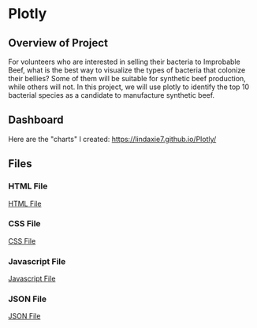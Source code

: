 # Plotly
## Overview of Project
For volunteers who are interested in selling their bacteria to Improbable Beef, what is the best way to visualize the types of bacteria that colonize their bellies?
Some of them will be suitable for synthetic beef production, while others will not. In this project, we will use plotly to identify the top 10 bacterial species as a candidate to manufacture synthetic beef. 

## Dashboard
Here are the "charts" I created: https://lindaxie7.github.io/Plotly/



## Files

### HTML File

[HTML File](https://github.com/lindaxie7/Plotly/blob/main/index.html)

### CSS File
[CSS File](https://github.com/lindaxie7/Plotly/blob/main/style.css)

### Javascript File
[Javascript File](https://github.com/lindaxie7/Plotly/blob/main/charts.js)

### JSON File
[JSON File](https://github.com/lindaxie7/Plotly/blob/main/charts.js)
